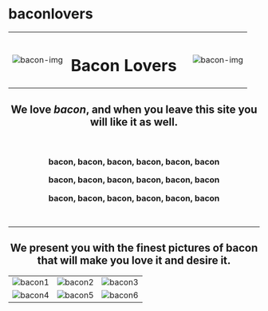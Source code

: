# baconlovers
<!DOCTYPE html>
<html>

<head>
  <meta charset="utf-8">
  <title>Bacon Fansite</title>
  <link rel="stylesheet" href="css/styles.css">
</head>

<body>
<center>

  <table cellspacing="10px">
  <tr>
<td><img src="https://emojipedia-us.s3.amazonaws.com/thumbs/240/apple/118/bacon_1f953.png" alt="bacon-img"></td>
<td>


<b><h1>Bacon Lovers</h1> </b>
<td>

  <td> <img src="https://emojipedia-us.s3.amazonaws.com/thumbs/240/apple/118/bacon_1f953.png" alt="bacon-img">

</td>

</tr>
  </table>
  </center>
  <center>
    <h2>We love <em>bacon</em>, and when you leave this site you will like it as well.</h2> </center>
  <center>
    <br>
<h3>
  <p>bacon, bacon, bacon, bacon, bacon, bacon</p>
  <p>bacon, bacon, bacon, bacon, bacon, bacon</p>
  <p>bacon, bacon, bacon, bacon, bacon, bacon</p> </h3>
</center>
<br>
<hr size="3px" noshade />
<center>

<h2>We present you with the finest pictures of bacon that will make you love it and desire it.</h2>
</center>
<center>

<table>
  <tr>
    <td>
<img src="https://as01.epimg.net/deporteyvida/imagenes/2018/05/10/portada/1525946983_836040_1525947126_noticia_normal.jpg" alt="bacon1">
<td>
  <img src="https://food.fnr.sndimg.com/content/dam/images/food/fullset/2016/11/3/0/AZ0102H_brown-sugar-bacon-2_s4x3.jpg.rend.hgtvcom.616.462.suffix/1478188856589.jpeg" alt="bacon2">
</td>
<td>
  <img src="https://encrypted-tbn0.gstatic.com/images?q=tbn:ANd9GcQ8aLSAFOAUK0bQ8w7OeSUnF-kOShkX-UzDUIs7197f6r-N0Y6_" alt="bacon3">
</td>
  </tr>
  <tr>
    <td>
      <img src="https://www.throughherlookingglass.com/wp-content/uploads/2018/02/How-to-Bake-Bacon4.jpg" alt="bacon4">
    </td>
    <td>
      <img src="https://i0.wp.com/www.healthline.com/hlcmsresource/images/AN_images/is-bacon-bad-or-good-1296x728-feature.jpg?w=1155&h=1528" alt="bacon5">
    </td>
    <td>
<img src="https://pbs.twimg.com/media/DgKMZ4-VAAAH9La.jpg" alt="bacon6">
 </td>
  </tr>
</table>
</center>
</body>

</html>
